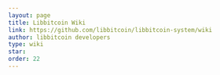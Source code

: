 ```yaml
---
layout: page
title: Libbitcoin Wiki
link: https://github.com/libbitcoin/libbitcoin-system/wiki
author: libbitcoin developers
type: wiki
star: 
order: 22
---
```

